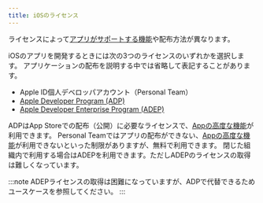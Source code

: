 ```yaml
---
title: iOSのライセンス
---
```


ライセンスによって[アプリがサポートする機能](https://developer.apple.com/jp/support/app-capabilities/)や配布方法が異なります。

iOSのアプリを開発するときには次の3つのライセンスのいずれかを選択します。
アプリケーションの配布を説明する中では省略して表記することがあります。

 - Apple ID個人デベロッパアカウント（Personal Team）
 - [Apple Developer Program (ADP)](https://developer.apple.com/jp/programs/)
 - [Apple Developer Enterprise Program (ADEP)](https://developer.apple.com/jp/programs/enterprise/)

ADPはApp Storeでの配布（公開）に必要なライセンスで、[Appの高度な機能](https://help.apple.com/developer-account/?lang=ja#/dev21218dfd6)が利用できます。
Personal Teamではアプリの配布ができない、[Appの高度な機能](https://help.apple.com/developer-account/?lang=ja#/dev21218dfd6)が利用できないといった制限がありますが、無料で利用できます。
閉じた組織内で利用する場合はADEPを利用できます。ただしADEPのライセンスの取得は難しくなっています。

:::note
ADEPライセンスの取得は困難になっていますが、ADPで代替できるためユースケースを参照してください。
:::
